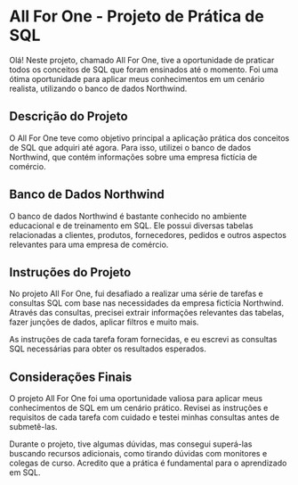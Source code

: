 # All For One - Projeto de Prática de SQL

Olá! Neste projeto, chamado All For One, tive a oportunidade de praticar todos os conceitos de SQL que foram ensinados até o momento. Foi uma ótima oportunidade para aplicar meus conhecimentos em um cenário realista, utilizando o banco de dados Northwind.

## Descrição do Projeto

O All For One teve como objetivo principal a aplicação prática dos conceitos de SQL que adquiri até agora. Para isso, utilizei o banco de dados Northwind, que contém informações sobre uma empresa fictícia de comércio.

## Banco de Dados Northwind

O banco de dados Northwind é bastante conhecido no ambiente educacional e de treinamento em SQL. Ele possui diversas tabelas relacionadas a clientes, produtos, fornecedores, pedidos e outros aspectos relevantes para uma empresa de comércio.

## Instruções do Projeto

No projeto All For One, fui desafiado a realizar uma série de tarefas e consultas SQL com base nas necessidades da empresa fictícia Northwind. Através das consultas, precisei extrair informações relevantes das tabelas, fazer junções de dados, aplicar filtros e muito mais.

As instruções de cada tarefa foram fornecidas, e eu escrevi as consultas SQL necessárias para obter os resultados esperados.

## Considerações Finais

O projeto All For One foi uma oportunidade valiosa para aplicar meus conhecimentos de SQL em um cenário prático. Revisei as instruções e requisitos de cada tarefa com cuidado e testei minhas consultas antes de submetê-las.

Durante o projeto, tive algumas dúvidas, mas consegui superá-las buscando recursos adicionais, como tirando dúvidas com monitores e colegas de curso. Acredito que a prática é fundamental para o aprendizado em SQL.
